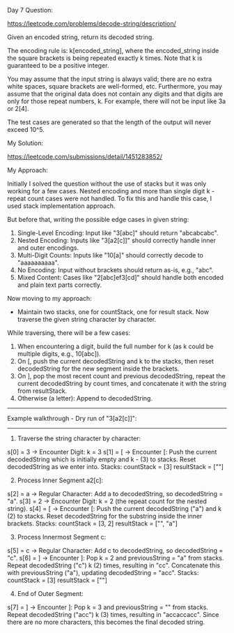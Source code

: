 Day 7 Question:

https://leetcode.com/problems/decode-string/description/

Given an encoded string, return its decoded string.

The encoding rule is: k[encoded_string], where the encoded_string inside the square brackets is being repeated exactly k times. Note that k is guaranteed to be a positive integer.

You may assume that the input string is always valid; there are no extra white spaces, square brackets are well-formed, etc. Furthermore, you may assume that the original data does not contain any digits and that digits are only for those repeat numbers, k. For example, there will not be input like 3a or 2[4].

The test cases are generated so that the length of the output will never exceed 10^5.

My Solution:

https://leetcode.com/submissions/detail/1451283852/

My Approach:

Initially I solved the question without the use of stacks but it was only working for a few cases. Nested encoding and more than single digit k - repeat count cases were not handled. To fix this and handle this case, I used stack implementation approach.

But before that, writing the possible edge cases in given string:

1. Single-Level Encoding: Input like "3[abc]" should return "abcabcabc".
2. Nested Encoding: Inputs like "3[a2[c]]" should correctly handle inner and outer encodings.
3. Multi-Digit Counts: Inputs like "10[a]" should correctly decode to "aaaaaaaaaa".
4. No Encoding: Input without brackets should return as-is, e.g., "abc".
5. Mixed Content: Cases like "2[abc]ef3[cd]" should handle both encoded and plain text parts correctly.

Now moving to my approach:

- Maintain two stacks, one for countStack, one for result stack. Now traverse the given string character by character.

While traversing, there will be a few cases:

1. When encountering a digit, build the full number for k (as k could be multiple digits, e.g., 10[abc]).
2. On [, push the current decodedString and k to the stacks, then reset decodedString for the new segment inside the brackets.
3. On ], pop the most recent count and previous decodedString, repeat the current decodedString by count times, and concatenate it with the string from resultStack.
4. Otherwise (a letter): Append to decodedString.

---

Example walkthrough - Dry run of "3[a2[c]]":

---

1. Traverse the string character by character:

s[0] = 3 → Encounter Digit:
k = 3
s[1] = [ → Encounter [:
Push the current decodedString which is initially empty and k - (3) to stacks.
Reset decodedString as we enter into.
Stacks:
countStack = [3]
resultStack = [""]

2. Process Inner Segment a2[c]:

s[2] = a → Regular Character:
Add a to decodedString, so decodedString = "a".
s[3] = 2 → Encounter Digit:
k = 2 (the repeat count for the nested string).
s[4] = [ → Encounter [:
Push the current decodedString ("a") and k (2) to stacks.
Reset decodedString for the substring inside the inner brackets.
Stacks:
countStack = [3, 2]
resultStack = ["", "a"]

3. Process Innermost Segment c:

s[5] = c → Regular Character:
Add c to decodedString, so decodedString = "c".
s[6] = ] → Encounter ]:
Pop k = 2 and previousString = "a" from stacks.
Repeat decodedString ("c") k (2) times, resulting in "cc".
Concatenate this with previousString ("a"), updating decodedString = "acc".
Stacks:
countStack = [3]
resultStack = [""]

4. End of Outer Segment:

s[7] = ] → Encounter ]:
Pop k = 3 and previousString = "" from stacks.
Repeat decodedString ("acc") k (3) times, resulting in "accaccacc".
Since there are no more characters, this becomes the final decoded string.
